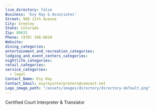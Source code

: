 ```yaml
---
live_directory: false
Business: 'Esy Ray & Associates'
Street: 909 11th Avenue
City: Greeley
State: Colorado
Zip: 80631
Phone: (970) 396-0810
Website:
dining_categories:
entertainment_and_recreation_categories:
lodging_and_event_centers_categories:
nightlife_categories:
retail_categories:
service_categories:
  - legal
Contact_Name: Esy Ray
Contact_Email: esyrayinterpreters@comcast.net
Logo_image_path: "/assets/images/directory/directory-default.png"
---
```



Certified Court Interpreter & Translator